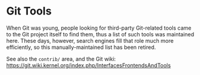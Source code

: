 # Git Tools

When Git was young, people looking for third-party Git-related tools came to the Git project itself to find them, thus a list of such tools was maintained here. These days, however, search engines fill that role much more efficiently, so this manually-maintained list has been retired.

See also the `contrib/` area, and the Git wiki: <a href="https://git.wiki.kernel.org/index.php/InterfacesFrontendsAndTools" class="bare">https://git.wiki.kernel.org/index.php/InterfacesFrontendsAndTools</a>

